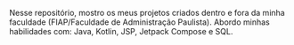 Nesse repositório, mostro os meus projetos criados dentro e fora da minha faculdade (FIAP/Faculdade de Administração Paulista). Abordo minhas habilidades com: Java, Kotlin, JSP, Jetpack Compose e SQL.

